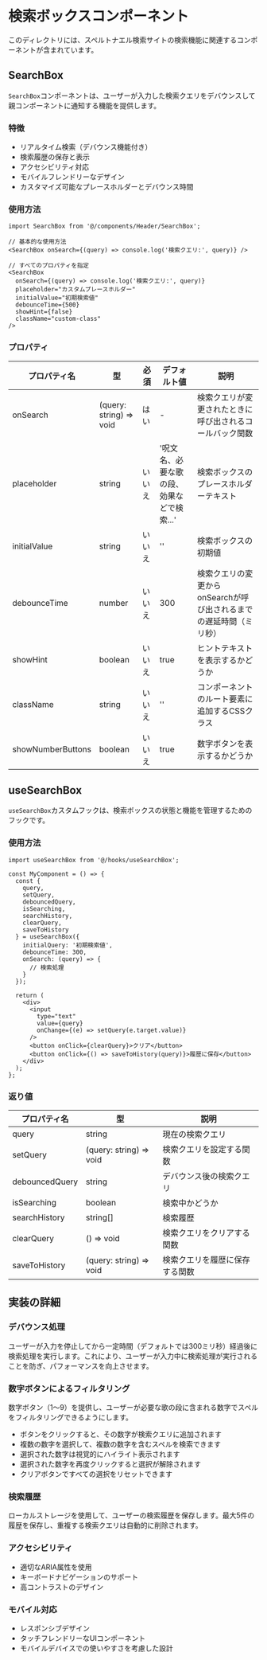 # 検索ボックスコンポーネント

このディレクトリには、スペルトナエル検索サイトの検索機能に関連するコンポーネントが含まれています。

## SearchBox

`SearchBox`コンポーネントは、ユーザーが入力した検索クエリをデバウンスして親コンポーネントに通知する機能を提供します。

### 特徴

- リアルタイム検索（デバウンス機能付き）
- 検索履歴の保存と表示
- アクセシビリティ対応
- モバイルフレンドリーなデザイン
- カスタマイズ可能なプレースホルダーとデバウンス時間

### 使用方法

```tsx
import SearchBox from '@/components/Header/SearchBox';

// 基本的な使用方法
<SearchBox onSearch={(query) => console.log('検索クエリ:', query)} />

// すべてのプロパティを指定
<SearchBox
  onSearch={(query) => console.log('検索クエリ:', query)}
  placeholder="カスタムプレースホルダー"
  initialValue="初期検索値"
  debounceTime={500}
  showHint={false}
  className="custom-class"
/>
```

### プロパティ

| プロパティ名 | 型 | 必須 | デフォルト値 | 説明 |
|------------|-----|------|------------|------|
| onSearch | (query: string) => void | はい | - | 検索クエリが変更されたときに呼び出されるコールバック関数 |
| placeholder | string | いいえ | '呪文名、必要な歌の段、効果などで検索...' | 検索ボックスのプレースホルダーテキスト |
| initialValue | string | いいえ | '' | 検索ボックスの初期値 |
| debounceTime | number | いいえ | 300 | 検索クエリの変更からonSearchが呼び出されるまでの遅延時間（ミリ秒） |
| showHint | boolean | いいえ | true | ヒントテキストを表示するかどうか |
| className | string | いいえ | '' | コンポーネントのルート要素に追加するCSSクラス |
| showNumberButtons | boolean | いいえ | true | 数字ボタンを表示するかどうか |

## useSearchBox

`useSearchBox`カスタムフックは、検索ボックスの状態と機能を管理するためのフックです。

### 使用方法

```tsx
import useSearchBox from '@/hooks/useSearchBox';

const MyComponent = () => {
  const {
    query,
    setQuery,
    debouncedQuery,
    isSearching,
    searchHistory,
    clearQuery,
    saveToHistory
  } = useSearchBox({
    initialQuery: '初期検索値',
    debounceTime: 300,
    onSearch: (query) => {
      // 検索処理
    }
  });

  return (
    <div>
      <input
        type="text"
        value={query}
        onChange={(e) => setQuery(e.target.value)}
      />
      <button onClick={clearQuery}>クリア</button>
      <button onClick={() => saveToHistory(query)}>履歴に保存</button>
    </div>
  );
};
```

### 返り値

| プロパティ名 | 型 | 説明 |
|------------|-----|------|
| query | string | 現在の検索クエリ |
| setQuery | (query: string) => void | 検索クエリを設定する関数 |
| debouncedQuery | string | デバウンス後の検索クエリ |
| isSearching | boolean | 検索中かどうか |
| searchHistory | string[] | 検索履歴 |
| clearQuery | () => void | 検索クエリをクリアする関数 |
| saveToHistory | (query: string) => void | 検索クエリを履歴に保存する関数 |

## 実装の詳細

### デバウンス処理

ユーザーが入力を停止してから一定時間（デフォルトでは300ミリ秒）経過後に検索処理を実行します。これにより、ユーザーが入力中に検索処理が実行されることを防ぎ、パフォーマンスを向上させます。

### 数字ボタンによるフィルタリング

数字ボタン（1〜9）を提供し、ユーザーが必要な歌の段に含まれる数字でスペルをフィルタリングできるようにします。

- ボタンをクリックすると、その数字が検索クエリに追加されます
- 複数の数字を選択して、複数の数字を含むスペルを検索できます
- 選択された数字は視覚的にハイライト表示されます
- 選択された数字を再度クリックすると選択が解除されます
- クリアボタンですべての選択をリセットできます

### 検索履歴

ローカルストレージを使用して、ユーザーの検索履歴を保存します。最大5件の履歴を保存し、重複する検索クエリは自動的に削除されます。

### アクセシビリティ

- 適切なARIA属性を使用
- キーボードナビゲーションのサポート
- 高コントラストのデザイン

### モバイル対応

- レスポンシブデザイン
- タッチフレンドリーなUIコンポーネント
- モバイルデバイスでの使いやすさを考慮した設計
